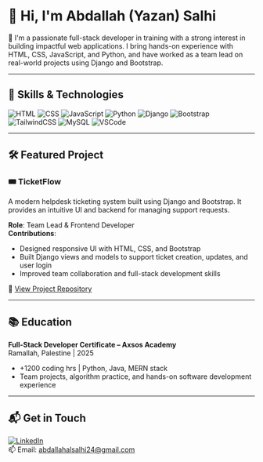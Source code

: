 # 👋 Hi, I'm Abdallah (Yazan) Salhi

🎯 I'm a passionate full-stack developer in training with a strong interest in building impactful web applications. I bring hands-on experience with HTML, CSS, JavaScript, and Python, and have worked as a team lead on real-world projects using Django and Bootstrap.

---

## 🚀 Skills & Technologies

![HTML](https://img.shields.io/badge/HTML5-E34F26?style=for-the-badge&logo=html5&logoColor=white)
![CSS](https://img.shields.io/badge/CSS3-1572B6?style=for-the-badge&logo=css3&logoColor=white)
![JavaScript](https://img.shields.io/badge/JavaScript-F7DF1E?style=for-the-badge&logo=javascript&logoColor=black)
![Python](https://img.shields.io/badge/Python-3670A0?style=for-the-badge&logo=python&logoColor=white)
![Django](https://img.shields.io/badge/Django-092E20?style=for-the-badge&logo=django&logoColor=white)
![Bootstrap](https://img.shields.io/badge/Bootstrap-563D7C?style=for-the-badge&logo=bootstrap&logoColor=white)
![TailwindCSS](https://img.shields.io/badge/TailwindCSS-06B6D4?style=for-the-badge&logo=tailwindcss&logoColor=white)
![MySQL](https://img.shields.io/badge/MySQL-4479A1?style=for-the-badge&logo=mysql&logoColor=white)
![VSCode](https://img.shields.io/badge/VSCode-007ACC?style=for-the-badge&logo=visual-studio-code&logoColor=white)

---

## 🛠️ Featured Project

### 🎟️ TicketFlow
A modern helpdesk ticketing system built using Django and Bootstrap. It provides an intuitive UI and backend for managing support requests.

**Role**: Team Lead & Frontend Developer  
**Contributions**:
- Designed responsive UI with HTML, CSS, and Bootstrap  
- Built Django views and models to support ticket creation, updates, and user login  
- Improved team collaboration and full-stack development skills

🔗 [View Project Repository](#)

---

## 📚 Education

**Full-Stack Developer Certificate – Axsos Academy**  
Ramallah, Palestine | 2025  
- +1200 coding hrs | Python, Java, MERN stack  
- Team projects, algorithm practice, and hands-on software development experience

---

## 📬 Get in Touch

[![LinkedIn](https://img.shields.io/badge/LinkedIn-blue?style=flat-square&logo=linkedin&logoColor=white)](https://www.linkedin.com/in/yourprofile)  
📫 Email: abdallahalsalhi24@gmail.com

